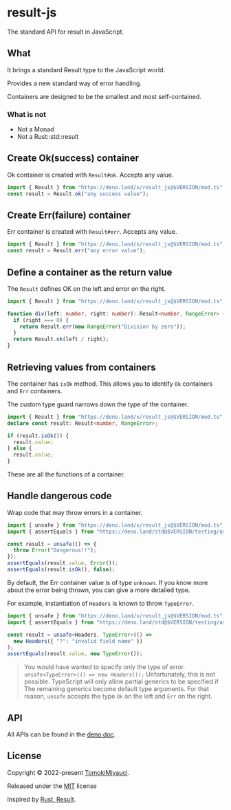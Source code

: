 # result-js

The standard API for result in JavaScript.

## What

It brings a standard Result type to the JavaScript world.

Provides a new standard way of error handling.

Containers are designed to be the smallest and most self-contained.

### What is not

- Not a Monad
- Not a Rust::std::result

## Create Ok(success) container

Ok container is created with `Result#ok`. Accepts any value.

```ts
import { Result } from "https://deno.land/x/result_js@$VERSION/mod.ts";
const result = Result.ok("any success value");
```

## Create Err(failure) container

Err container is created with `Result#err`. Accepts any value.

```ts
import { Result } from "https://deno.land/x/result_js@$VERSION/mod.ts";
const result = Result.err("any error value");
```

## Define a container as the return value

The `Result` defines OK on the left and error on the right.

```ts
import { Result } from "https://deno.land/x/result_js@$VERSION/mod.ts";

function div(left: number, right: number): Result<number, RangeError> {
  if (right === 0) {
    return Result.err(new RangeError("Division by zero"));
  }
  return Result.ok(left / right);
}
```

## Retrieving values from containers

The container has `isOk` method. This allows you to identify `Ok` containers and
`Err` containers.

The custom type guard narrows down the type of the container.

```ts
import { Result } from "https://deno.land/x/result_js@$VERSION/mod.ts";
declare const result: Result<number, RangeError>;

if (result.isOk()) {
  result.value;
} else {
  result.value;
}
```

These are all the functions of a container.

## Handle dangerous code

Wrap code that may throw errors in a container.

```ts
import { unsafe } from "https://deno.land/x/result_js@$VERSION/mod.ts";
import { assertEquals } from "https://deno.land/std@$VERSION/testing/asserts.ts";

const result = unsafe(() => {
  throw Error("Dangerous!!");
});
assertEquals(result.value, Error());
assertEquals(result.isOk(), false);
```

By default, the Err container value is of type `unknown`. If you know more about
the error being thrown, you can give a more detailed type.

For example, instantiation of `Headers` is known to throw `TypeError`.

```ts
import { unsafe } from "https://deno.land/x/result_js@$VERSION/mod.ts";
import { assertEquals } from "https://deno.land/std@$VERSION/testing/asserts.ts";

const result = unsafe<Headers, TypeError>(() =>
  new Headers({ "?": "invalid field name" })
);
assertEquals(result.value, new TypeError());
```

> You would have wanted to specify only the type of error.
> `unsafe<TypeError>(() => new Headers());` Unfortunately, this is not possible.
> TypeScript will only allow partial generics to be specified if The remaining
> generics become default type arguments. For that reason, `unsafe` accepts the
> type `Ok` on the left and `Err` on the right.

## API

All APIs can be found in the
[deno doc](https://doc.deno.land/https/deno.land/x/result_js/mod.ts).

## License

Copyright © 2022-present [TomokiMiyauci](https://github.com/TomokiMiyauci).

Released under the [MIT](./LICENSE) license

Inspired by
[Rust, Result](https://doc.rust-lang.org/std/result/enum.Result.html#).
